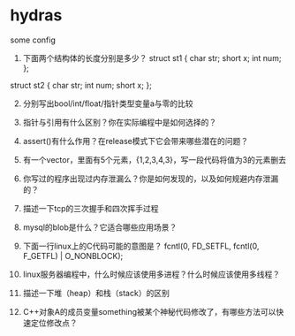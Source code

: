 # hydras
some config 

1. 下面两个结构体的长度分别是多少？
struct st1 {
    char str;
    short x;
    int num;
};

struct st2 {
    char str;
    int num;
    short x;
};

2. 分别写出bool/int/float/指针类型变量a与零的比较

3. 指针与引用有什么区别？你在实际编程中是如何选择的？

4. assert()有什么作用？在release模式下它会带来哪些潜在的问题？

5. 有一个vector，里面有5个元素，{1,2,3,4,3}，写一段代码将值为3的元素删去

6. 你写过的程序出现过内存泄漏么？你是如何发现的，以及如何规避内存泄漏的？

7. 描述一下tcp的三次握手和四次挥手过程

8. mysql的blob是什么？它适合哪些应用场景？

9. 下面一行linux上的C代码可能的意图是？
    fcntl(0, FD_SETFL, fcntl(0, F_GETFL) | O_NONBLOCK);

10. linux服务器编程中，什么时候应该使用多进程？什么时候应该使用多线程？

11. 描述一下堆（heap）和栈（stack）的区别

12. C++对象A的成员变量something被某个神秘代码修改了，有哪些方法可以快速定位修改点？


